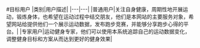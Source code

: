 #目标用户
|类别|用户描述|
|---|---|
|普通用户|关注自身健康，周期性地开展运动，锻炼身体，也希望在运动过程中结交朋友，他们是本网站的主要服务对象，希望网站给提供他们一个展示运动数据，发布跑步竞赛，并能够分享跑步心得的平台。|
|专家用户|运动健身专家，他们可以使用本系统追踪自己的运动数据变化，调整健身目标和方案从而达到更好的健身效果|




